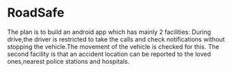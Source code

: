 # RoadSafe
The plan is to build an android app which has mainly 2 facilities: During drive,the driver is restricted to take the calls and check notifications without stopping the vehicle.The movement of the vehicle is  checked for this. The second facility is that an accident  location can be reported to the loved ones,nearest police stations and hospitals.
